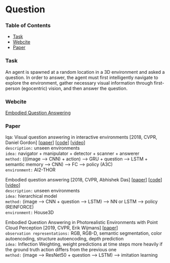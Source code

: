 # Question

### Table of Contents
- <a href="#task">Task</a>
- <a href="#webcite">Webcite</a>
- <a href="#paper">Paper</a>

### <a name="task">Task</a>
An agent is spawned at a random location in a 3D environment and asked a question. In order to answer, the agent must first intelligently navigate to explore the environment, gather necessary visual information through first-person (egocentric) vision, and then answer the question.

### <a name="webcite">Webcite</a>

[Embodied Question Answering](https://embodiedqa.org/)

### <a name="paper">Paper</a>

Iqa: Visual question answering in interactive environments \[2018, CVPR, Daniel Gordon\] \[[paper](http://openaccess.thecvf.com/content_cvpr_2018/papers/Gordon_IQA_Visual_Question_CVPR_2018_paper.pdf)\] \[[code](https://github.com/danielgordon10/thor-iqa-cvpr-2018)\] \[[video](https://www.youtube.com/watch?v=pXd3C-1jr98&feature=youtu.be)\]<br/>
`description:` unseen environments<br/>
`idea:` navigator + manipulator + detector + scanner + answerer<br/>
`method:` (((image --> CNN) + action) --> GRU + question --> LSTM + semantic memory --> CNN) --> FC --> policy (A3C)<br/>
`environment:` AI2-THOR

Embodied question answering \[2018, CVPR, Abhishek Das\] \[[paper](http://openaccess.thecvf.com/content_cvpr_2018_workshops/papers/w40/Das_Embodied_Question_Answering_CVPR_2018_paper.pdf)\] \[[code](https://github.com/facebookresearch/EmbodiedQA)\] \[[video](https://www.youtube.com/watch?v=gVj-TeIJfrk)\]<br/>
`description:` unseen environments<br/>
`idea:` hierarchical model<br/>
`method:` (image --> CNN + question --> LSTM) --> NN or LSTM --> policy (REINFORCE)<br/>
`environment:` House3D

Embodied Question Answering in Photorealistic Environments with Point Cloud Perception \[2019, CVPR, Erik Wijmans\] \[[paper](http://openaccess.thecvf.com/content_CVPR_2019/papers/Wijmans_Embodied_Question_Answering_in_Photorealistic_Environments_With_Point_Cloud_Perception_CVPR_2019_paper.pdf)\]<br/>
`observation representations:` RGB, RGB-D, semantic segmentation, color autoencoding, structure autoencoding, depth prediction<br/>
`idea:` Inflection Weighting, weight predictions at time steps more heavily if the ground truth action differs from the previous one<br/>
`method:` (image --> ResNet50 + question --> LSTM) --> imitation learning







